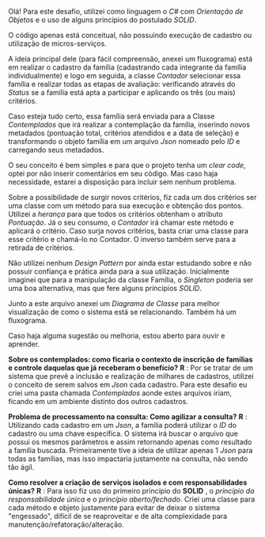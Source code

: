 Olá!
Para este desafio, utilizei como linguagem o _C#_ com _Orientação de Objetos_ e o uso de alguns princípios do postulado _SOLID_.

O código apenas está conceitual, não possuindo execução de cadastro ou utilização de micros-serviços.

A ideia principal dele (para fácil compreensão, anexei um fluxograma) está em realizar o cadastro da família (cadastrando cada integrante da família individualmente) e logo em seguida, a classe _Contador_ selecionar essa família e realizar todas as etapas de avaliação: verificando através do _Status_ se a família está apta a participar e aplicando os três (ou mais) critérios.

Caso esteja tudo certo, essa família será enviada para a Classe _Contemplados_ que irá realizar a contemplação da família, inserindo novos metadados (pontuação total, critérios atendidos e a data de seleção) e transformando o objeto família em um arquivo _Json_ nomeado pelo _ID_ e carregando seus metadados.

O seu conceito é bem simples e para que o projeto tenha um _clear code_, optei por não inserir comentários em seu código. Mas caso haja necessidade, estarei a disposição para incluir sem nenhum problema.

Sobre a possibilidade de surgir novos critérios, fiz cada um dos critérios ser uma classe com um método para sua execução e obtenção dos pontos. Utilizei a _herança_ para que todos os critérios obtenham o atributo _Pontuação_. Já o seu consumo, o _Contador_ irá chamar este método e aplicará o critério. Caso surja novos critérios, basta criar uma classe para esse critério e chamá-lo no Contador. O inverso também serve para a retirada de critérios.

Não utilizei nenhum _Design Pattern_ por ainda estar estudando sobre e não possuir confiança e prática ainda para a sua utilização. Inicialmente imaginei que para a manipulação da classe Família, o _Singleton_ poderia ser uma boa alternativa, mas que fere alguns princípios _SOLID_.

Junto a este arquivo anexei um _Diagrama de Classe_ para melhor visualização de como o sistema está se relacionando. Também há um fluxograma.

 Caso haja alguma sugestão ou melhoria, estou aberto para ouvir e aprender.

**Sobre os contemplados: como ficaria o contexto de inscrição de famílias e controle daquelas que já receberam o benefício?**
**R** : Por se tratar de um sistema que prevê a inclusão e realização de milhares de cadastros, utilizei o conceito de serem salvos em _Json_ cada cadastro. Para este desafio eu criei uma pasta chamada _Contemplados_ aonde estes arquivos iriam, ficando em um ambiente distinto dos outros cadastros.

**Problema de processamento na consulta: Como agilizar a consulta?**
**R** : Utilizando cada cadastro em um _Json_, a família poderá utilizar o _ID_ do cadastro ou uma chave específica. O sistema irá buscar o arquivo que possui os mesmos parâmetros e assim retornando apenas como resultado a família buscada. Primeiramente tive a ideia de utilizar apenas 1 _Json_ para todas as famílias, mas isso impactaria justamente na consulta, não sendo tão ágil.

**Como resolver a criação de serviços isolados e com responsabilidades únicas?**
**R** : Para isso fiz uso do primeiro princípio do **SOLID** , o _princípio da responsabilidade única_ e o _princípio aberto/fechado_. Criei uma classe para cada método e objeto justamente para evitar de deixar o sistema &quot;engessado&quot;, difícil de se reaproveitar e de alta complexidade para manutenção/refatoração/alteração.